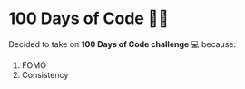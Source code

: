 # 100 Days of Code :man_technologist:

Decided to take on **100 Days of Code challenge** :computer:   because:
1. FOMO
2. Consistency
